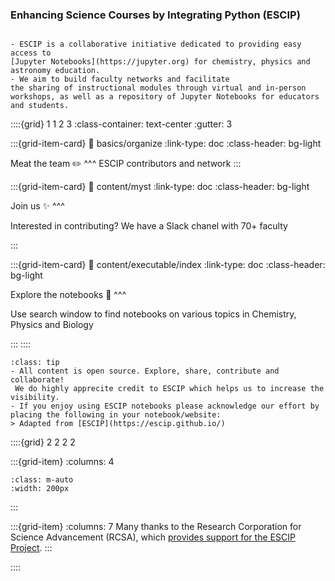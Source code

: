 ### Enhancing Science Courses by Integrating Python (ESCIP)

```{admonition} What is ESCIP about?

- ESCIP is a collaborative initiative dedicated to providing easy access to
[Jupyter Notebooks](https://jupyter.org) for chemistry, physics and
astronomy education. 
- We aim to build faculty networks and facilitate
the sharing of instructional modules through virtual and in-person
workshops, as well as a repository of Jupyter Notebooks for educators and students.
```

::::{grid} 1 1 2 3
:class-container: text-center
:gutter: 3

:::{grid-item-card}
:link: basics/organize
:link-type: doc
:class-header: bg-light

Meat the team ✏️
^^^
ESCIP contributors and network
:::

:::{grid-item-card}
:link: content/myst
:link-type: doc
:class-header: bg-light

Join us ✨
^^^

Interested in contributing? We have a Slack chanel with 70+ faculty

:::

:::{grid-item-card}
:link: content/executable/index
:link-type: doc
:class-header: bg-light

Explore the notebooks 🚀
^^^

Use search window to find notebooks on various topics in Chemistry, Physics and Biology

:::
::::


```{admonition} Citing ESCIP
:class: tip
- All content is open source. Explore, share, contribute and collaborate!
 We do highly apprecite credit to ESCIP which helps us to increase the visibility.
- If you enjoy using ESCIP notebooks please acknowledge our effort by placing the following in your notebook/website:
> Adapted from [ESCIP](https://escip.github.io/)
```


::::{grid} 2 2 2 2

:::{grid-item}
:columns: 4

```{image} https://rescorp.org/imgs/rcsa_logo.png
:class: m-auto
:width: 200px
```

:::

:::{grid-item}
:columns: 7
Many thanks to the Research Corporation for Science Advancement (RCSA), which [provides support for the ESCIP Project](https://rescorp.org/).
:::

::::
